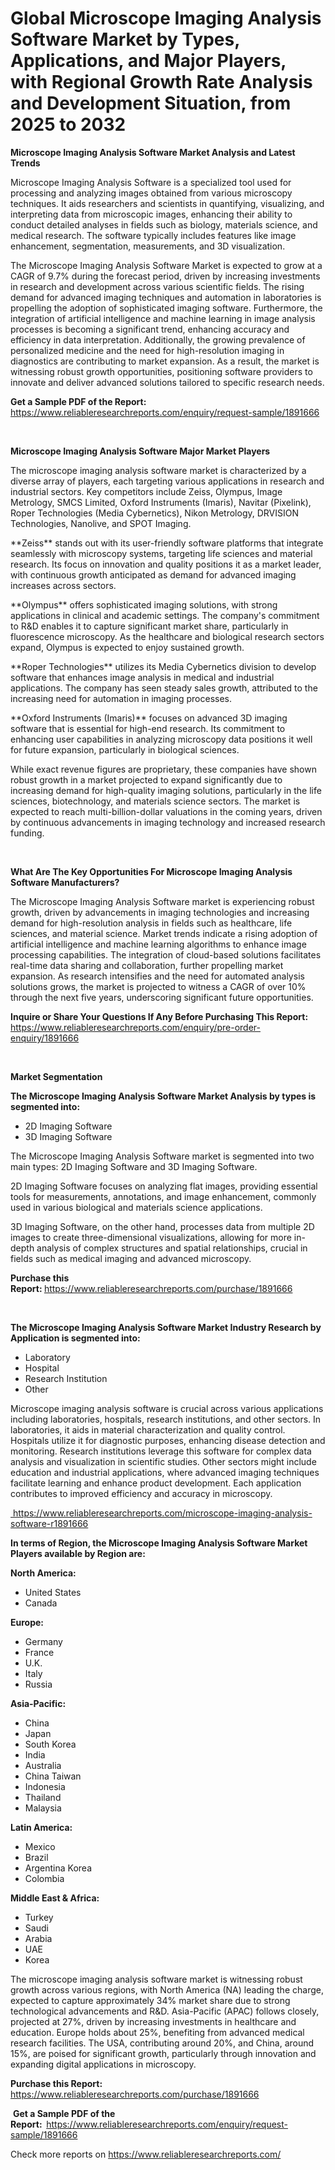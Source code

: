 <p><h1>Global Microscope Imaging Analysis Software Market by Types, Applications, and Major Players, with Regional Growth Rate Analysis and Development Situation, from 2025 to 2032</h1></p><p><strong>Microscope Imaging Analysis Software Market Analysis and Latest Trends</strong></p>
<p><p>Microscope Imaging Analysis Software is a specialized tool used for processing and analyzing images obtained from various microscopy techniques. It aids researchers and scientists in quantifying, visualizing, and interpreting data from microscopic images, enhancing their ability to conduct detailed analyses in fields such as biology, materials science, and medical research. The software typically includes features like image enhancement, segmentation, measurements, and 3D visualization.</p><p>The Microscope Imaging Analysis Software Market is expected to grow at a CAGR of 9.7% during the forecast period, driven by increasing investments in research and development across various scientific fields. The rising demand for advanced imaging techniques and automation in laboratories is propelling the adoption of sophisticated imaging software. Furthermore, the integration of artificial intelligence and machine learning in image analysis processes is becoming a significant trend, enhancing accuracy and efficiency in data interpretation. Additionally, the growing prevalence of personalized medicine and the need for high-resolution imaging in diagnostics are contributing to market expansion. As a result, the market is witnessing robust growth opportunities, positioning software providers to innovate and deliver advanced solutions tailored to specific research needs.</p></p>
<p><strong>Get a Sample PDF of the Report:&nbsp;</strong> <a href="https://www.reliableresearchreports.com/enquiry/request-sample/1891666?utm_campaign=2243&utm_medium=2&utm_source=Github&utm_content=ia&utm_term=28032025&utm_id=microscope-imaging-analysis-software">https://www.reliableresearchreports.com/enquiry/request-sample/1891666</a></p>
<p>&nbsp;</p>
<p><strong>Microscope Imaging Analysis Software Major Market Players</strong></p>
<p><p>The microscope imaging analysis software market is characterized by a diverse array of players, each targeting various applications in research and industrial sectors. Key competitors include Zeiss, Olympus, Image Metrology, SMCS Limited, Oxford Instruments (Imaris), Navitar (Pixelink), Roper Technologies (Media Cybernetics), Nikon Metrology, DRVISION Technologies, Nanolive, and SPOT Imaging.</p><p>**Zeiss** stands out with its user-friendly software platforms that integrate seamlessly with microscopy systems, targeting life sciences and material research. Its focus on innovation and quality positions it as a market leader, with continuous growth anticipated as demand for advanced imaging increases across sectors.</p><p>**Olympus** offers sophisticated imaging solutions, with strong applications in clinical and academic settings. The company's commitment to R&D enables it to capture significant market share, particularly in fluorescence microscopy. As the healthcare and biological research sectors expand, Olympus is expected to enjoy sustained growth.</p><p>**Roper Technologies** utilizes its Media Cybernetics division to develop software that enhances image analysis in medical and industrial applications. The company has seen steady sales growth, attributed to the increasing need for automation in imaging processes.</p><p>**Oxford Instruments (Imaris)** focuses on advanced 3D imaging software that is essential for high-end research. Its commitment to enhancing user capabilities in analyzing microscopy data positions it well for future expansion, particularly in biological sciences.</p><p>While exact revenue figures are proprietary, these companies have shown robust growth in a market projected to expand significantly due to increasing demand for high-quality imaging solutions, particularly in the life sciences, biotechnology, and materials science sectors. The market is expected to reach multi-billion-dollar valuations in the coming years, driven by continuous advancements in imaging technology and increased research funding.</p></p>
<p>&nbsp;</p>
<p><strong>What Are The Key Opportunities For Microscope Imaging Analysis Software Manufacturers?</strong></p>
<p><p>The Microscope Imaging Analysis Software market is experiencing robust growth, driven by advancements in imaging technologies and increasing demand for high-resolution analysis in fields such as healthcare, life sciences, and material science. Market trends indicate a rising adoption of artificial intelligence and machine learning algorithms to enhance image processing capabilities. The integration of cloud-based solutions facilitates real-time data sharing and collaboration, further propelling market expansion. As research intensifies and the need for automated analysis solutions grows, the market is projected to witness a CAGR of over 10% through the next five years, underscoring significant future opportunities.</p></p>
<p><strong>Inquire or Share Your Questions If Any Before Purchasing This Report:</strong> <a href="https://www.reliableresearchreports.com/enquiry/pre-order-enquiry/1891666?utm_campaign=2243&utm_medium=2&utm_source=Github&utm_content=ia&utm_term=28032025&utm_id=microscope-imaging-analysis-software">https://www.reliableresearchreports.com/enquiry/pre-order-enquiry/1891666</a></p>
<p>&nbsp;</p>
<p><strong>Market Segmentation</strong></p>
<p><strong>The Microscope Imaging Analysis Software Market Analysis by types is segmented into:</strong></p>
<p><ul><li>2D Imaging Software</li><li>3D Imaging Software</li></ul></p>
<p><p>The Microscope Imaging Analysis Software market is segmented into two main types: 2D Imaging Software and 3D Imaging Software. </p><p>2D Imaging Software focuses on analyzing flat images, providing essential tools for measurements, annotations, and image enhancement, commonly used in various biological and materials science applications. </p><p>3D Imaging Software, on the other hand, processes data from multiple 2D images to create three-dimensional visualizations, allowing for more in-depth analysis of complex structures and spatial relationships, crucial in fields such as medical imaging and advanced microscopy.</p></p>
<p><strong>Purchase this Report:&nbsp;</strong><a href="https://www.reliableresearchreports.com/purchase/1891666?utm_campaign=2243&utm_medium=2&utm_source=Github&utm_content=ia&utm_term=28032025&utm_id=microscope-imaging-analysis-software">https://www.reliableresearchreports.com/purchase/1891666</a></p>
<p>&nbsp;</p>
<p><strong>The Microscope Imaging Analysis Software Market Industry Research by Application is segmented into:</strong></p>
<p><ul><li>Laboratory</li><li>Hospital</li><li>Research Institution</li><li>Other</li></ul></p>
<p><p>Microscope imaging analysis software is crucial across various applications including laboratories, hospitals, research institutions, and other sectors. In laboratories, it aids in material characterization and quality control. Hospitals utilize it for diagnostic purposes, enhancing disease detection and monitoring. Research institutions leverage this software for complex data analysis and visualization in scientific studies. Other sectors might include education and industrial applications, where advanced imaging techniques facilitate learning and enhance product development. Each application contributes to improved efficiency and accuracy in microscopy.</p></p>
<p><a href="https://www.reliableresearchreports.com/microscope-imaging-analysis-software-r1891666?utm_campaign=2243&utm_medium=2&utm_source=Github&utm_content=ia&utm_term=28032025&utm_id=microscope-imaging-analysis-software">&nbsp;https://www.reliableresearchreports.com/microscope-imaging-analysis-software-r1891666</a></p>
<p><strong>In terms of Region, the Microscope Imaging Analysis Software Market Players available by Region are:</strong></p>
<p>
    <p> <strong> North America: </strong>
        <ul>
            <li>United States</li>
            <li>Canada</li>
        </ul>
        </p> 
    <p> <strong> Europe: </strong>
        <ul>
            <li>Germany</li>
            <li>France</li>
            <li>U.K.</li>
            <li>Italy</li>
            <li>Russia</li>
        </ul>
        </p> 
    <p> <strong> Asia-Pacific: </strong>
        <ul>
            <li>China</li>
            <li>Japan</li>
            <li>South Korea</li>
            <li>India</li>
            <li>Australia</li>
            <li>China Taiwan</li>
            <li>Indonesia</li>
            <li>Thailand</li>
            <li>Malaysia</li>
        </ul>
        </p> 
    <p> <strong> Latin America: </strong>
        <ul>
            <li>Mexico</li>
            <li>Brazil</li>
            <li>Argentina Korea</li>
            <li>Colombia</li>
        </ul>
        </p> 
    <p> <strong> Middle East & Africa: </strong>
        <ul>
            <li>Turkey</li>
            <li>Saudi</li>
            <li>Arabia</li>
            <li>UAE</li>
            <li>Korea</li>
        </ul>
    </p>
    </p>
<p><p>The microscope imaging analysis software market is witnessing robust growth across various regions, with North America (NA) leading the charge, expected to capture approximately 34% market share due to strong technological advancements and R&D. Asia-Pacific (APAC) follows closely, projected at 27%, driven by increasing investments in healthcare and education. Europe holds about 25%, benefiting from advanced medical research facilities. The USA, contributing around 20%, and China, around 15%, are poised for significant growth, particularly through innovation and expanding digital applications in microscopy.</p></p>
<p><strong>Purchase this Report: </strong><a href="https://www.reliableresearchreports.com/purchase/1891666?utm_campaign=2243&utm_medium=2&utm_source=Github&utm_content=ia&utm_term=28032025&utm_id=microscope-imaging-analysis-software">https://www.reliableresearchreports.com/purchase/1891666</a></p>
<p>&nbsp;<strong>Get a Sample PDF of the Report:&nbsp;&nbsp;</strong><a href="https://www.reliableresearchreports.com/enquiry/request-sample/1891666?utm_campaign=2243&utm_medium=2&utm_source=Github&utm_content=ia&utm_term=28032025&utm_id=microscope-imaging-analysis-software">https://www.reliableresearchreports.com/enquiry/request-sample/1891666</a></p>
<p><strong></strong></p>
<p>Check more reports on <a href="https://www.reliableresearchreports.com/?utm_campaign=2243&utm_medium=2&utm_source=Github&utm_content=ia&utm_term=28032025&utm_id=microscope-imaging-analysis-software">https://www.reliableresearchreports.com/</a></p>